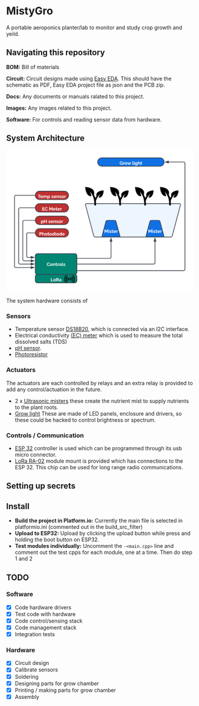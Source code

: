 # MistyGro

A portable aeroponics planter/lab to monitor and study crop growth and yeild.

## Navigating this repository

**BOM:** Bill of materials

**Circuit:** Circuit designs made using [Easy EDA](https://easyeda.com/). This should have the schematic as PDF, Easy EDA project file as json and the PCB zip.

**Docs:** Any documents or manuals ralated to this project.

**Images:** Any images related to this project.

**Software:** For controls and reading sensor data from hardware.

## System Architecture

![block diagram](Images/diagrams/mistygro_block.png)

The system hardware consists of

### Sensors

* Temperature sensor [DS18B20](https://www.adafruit.com/product/381), which is connected via an I2C interface.
* Electrical conductivity [(EC) meter](https://wiki.keyestudio.com/KS0429_keyestudio_TDS_Meter_V1.0) which is used to measure the total dissolved salts (TDS)
* [pH sensor](https://wiki.seeedstudio.com/Grove-PH-Sensor-kit/).
* [Photoresistor](https://www.adafruit.com/product/161)

### Actuators

The actuators are each controlled by relays and an extra relay is provided to add any control/actuation in the future.

* 2 x [Ultrasonic misters](https://uk.banggood.com/DC-24V-3528mm-Ultrasonic-Atomizer-Air-Humidifier-p-1067948.html?utm_source=googleshopping&utm_medium=cpc_organic&gmcCountry=GB&utm_content=minha&utm_campaign=minha-gbg-en-pc&currency=GBP&cur_warehouse=CN&createTmp=1&utm_source=googleshopping&utm_medium=cpc_us&utm_campaign=jeff-co-pmax-ukbg-allcat-uk-220412&utm_content=jeff&ad_id=)
these create the nutrient mist to supply nutrients to the plant roots.
* [Grow light](https://www.ebay.co.uk/itm/373804660515?hash=item57087e7723:g:W34AAOSwSS1iWTkR&var=642841957712)
These are made of LED panels, enclosure and drivers, so these could be hacked to control brightness or spectrum.

### Controls / Communication

* [ESP 32](https://www.amazon.co.uk/ESP-32S-Development-2-4GHz-Bluetooth-Antenna/dp/B071JR9WS9/ref=asc_df_B071JR9WS9/?tag=googshopuk-21&linkCode=df0&hvadid=310802245808&hvpos=&hvnetw=g&hvrand=11717239195705271296&hvpone=&hvptwo=&hvqmt=&hvdev=c&hvdvcmdl=&hvlocint=&hvlocphy=9046111&hvtargid=pla-402758208642&psc=1) controller is used which can be programmed through its usb micro connector.
* [LoRa RA-02](https://uk.banggood.com/433MHZ-SX1278-LoRa-Module-433M-10KM-Ra-02-Wireless-Spread-Spectrum-Transmission-Board-2_4G-IPX-Antenna-for-Smart-Home-p-1939044.html?utm_source=googleshopping&utm_medium=cpc_organic&gmcCountry=GB&utm_content=minha&utm_campaign=minha-gbg-en-pc&currency=GBP&cur_warehouse=CN&createTmp=1&utm_source=googleshopping&utm_medium=cpc_us&utm_campaign=jeff-co-pmax-ukbg-allcat-uk-220412&utm_content=jeff&ad_id=)
module mount is provided which has connections to the ESP 32. This chip can be used for long range radio communications.

## Setting up secrets



## Install

* **Build the project in Platform.io:**
Currently the main file is selected in platformio.ini (commented out in the build_src_filter)
* **Upload to ESP32:**
Upload by clicking the upload button while press and holding the boot button on ESP32.
* **Test modules individually:**
Uncomment the `-<main.cpp>` line and comment out the test cpps for each module, one at a time. Then do step 1 and 2

## TODO

### Software

- [x] Code hardware drivers
- [x] Test code with hardware
- [x] Code control/sensing stack
- [x] Code management stack
- [x] Integration tests

### Hardware

- [x] Circuit design
- [x] Calibrate sensors
- [x] Soldering
- [x] Designing parts for grow chamber
- [x] Printing / making parts for grow chamber
- [x] Assembly
